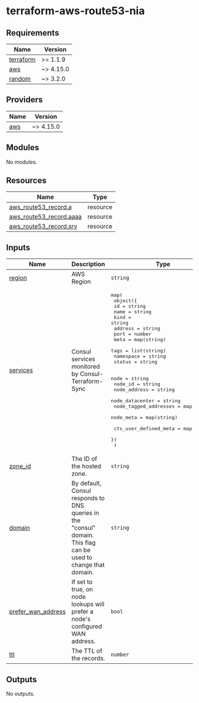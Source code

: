 <!-- BEGIN_TF_DOCS -->
# terraform-aws-route53-nia

## Requirements

| Name | Version |
|------|---------|
| <a name="requirement_terraform"></a> [terraform](#requirement\_terraform) | >= 1.1.9 |
| <a name="requirement_aws"></a> [aws](#requirement\_aws) | ~> 4.15.0 |
| <a name="requirement_random"></a> [random](#requirement\_random) | ~> 3.2.0 |

## Providers

| Name | Version |
|------|---------|
| <a name="provider_aws"></a> [aws](#provider\_aws) | ~> 4.15.0 |

## Modules

No modules.

## Resources

| Name | Type |
|------|------|
| [aws_route53_record.a](https://registry.terraform.io/providers/hashicorp/aws/latest/docs/resources/route53_record) | resource |
| [aws_route53_record.aaaa](https://registry.terraform.io/providers/hashicorp/aws/latest/docs/resources/route53_record) | resource |
| [aws_route53_record.srv](https://registry.terraform.io/providers/hashicorp/aws/latest/docs/resources/route53_record) | resource |

## Inputs

| Name | Description | Type | Default | Required |
|------|-------------|------|---------|:--------:|
| <a name="input_region"></a> [region](#input\_region) | AWS Region | `string` | n/a | yes |
| <a name="input_services"></a> [services](#input\_services) | Consul services monitored by Consul-Terraform-Sync | <pre>map(<br>    object({<br>      id        = string<br>      name      = string<br>      kind      = string<br>      address   = string<br>      port      = number<br>      meta      = map(string)<br>      tags      = list(string)<br>      namespace = string<br>      status    = string<br><br>      node                  = string<br>      node_id               = string<br>      node_address          = string<br>      node_datacenter       = string<br>      node_tagged_addresses = map(string)<br>      node_meta             = map(string)<br><br>      cts_user_defined_meta = map(string)<br>    })<br>  )</pre> | n/a | yes |
| <a name="input_zone_id"></a> [zone\_id](#input\_zone\_id) | The ID of the hosted zone. | `string` | n/a | yes |
| <a name="input_domain"></a> [domain](#input\_domain) | By default, Consul responds to DNS queries in the "consul" domain. This flag can be used to change that domain. | `string` | `"consul"` | no |
| <a name="input_prefer_wan_address"></a> [prefer\_wan\_address](#input\_prefer\_wan\_address) | If set to true, on node lookups will prefer a node's configured WAN address. | `bool` | `false` | no |
| <a name="input_ttl"></a> [ttl](#input\_ttl) | The TTL of the records. | `number` | `1` | no |

## Outputs

No outputs.
<!-- END_TF_DOCS -->